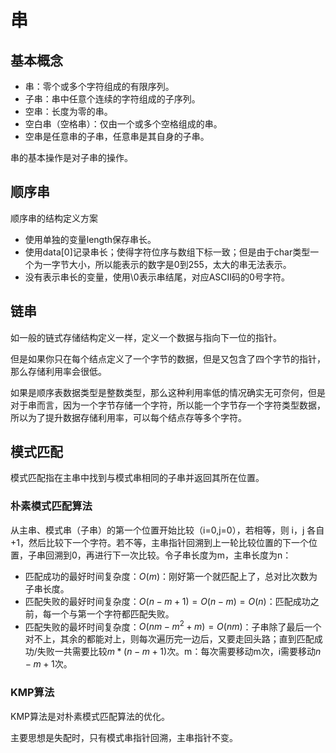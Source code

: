 # 串

## 基本概念

+ 串：零个或多个字符组成的有限序列。
+ 子串：串中任意个连续的字符组成的子序列。
+ 空串：长度为零的串。
+ 空白串（空格串）：仅由一个或多个空格组成的串。
+ 空串是任意串的子串，任意串是其自身的子串。

串的基本操作是对子串的操作。

## 顺序串

顺序串的结构定义方案

+ 使用单独的变量length保存串长。
+ 使用data[0]记录串长；使得字符位序与数组下标一致；但是由于char类型一个为一字节大小，所以能表示的数字是0到255，太大的串无法表示。
+ 没有表示串长的变量，使用\0表示串结尾，对应ASCII码的0号字符。

## 链串

如一般的链式存储结构定义一样，定义一个数据与指向下一位的指针。

但是如果你只在每个结点定义了一个字节的数据，但是又包含了四个字节的指针，那么存储利用率会很低。

如果是顺序表数据类型是整数类型，那么这种利用率低的情况确实无可奈何，但是对于串而言，因为一个字节存储一个字符，所以能一个字节存一个字符类型数据，所以为了提升数据存储利用率，可以每个结点存等多个字符。

## 模式匹配

模式匹配指在主串中找到与模式串相同的子串并返回其所在位置。

### 朴素模式匹配算法

从主串、模式串（子串）的第一个位置开始比较（i=0,j=0），若相等，则 i，j 各自+1，然后比较下一个字符。若不等，主串指针回溯到上一轮比较位置的下一个位置，子串回溯到0，再进行下一次比较。令子串长度为m，主串长度为n：

+ 匹配成功的最好时间复杂度：$O(m)$：刚好第一个就匹配上了，总对比次数为子串长度。
+ 匹配失败的最好时间复杂度：$O(n-m+1)=O(n-m)=O(n)$：匹配成功之前，每一个与第一个字符都匹配失败。
+ 匹配失败的最坏时间复杂度：$O(nm-m^2+m)= O(nm)$：子串除了最后一个对不上，其余的都能对上，则每次遍历完一边后，又要走回头路；直到匹配成功/失败一共需要比较$m*(n-m+1)$次。m：每次需要移动m次，i需要移动$n-m+1$次。

### KMP算法

KMP算法是对朴素模式匹配算法的优化。

主要思想是失配时，只有模式串指针回溯，主串指针不变。

